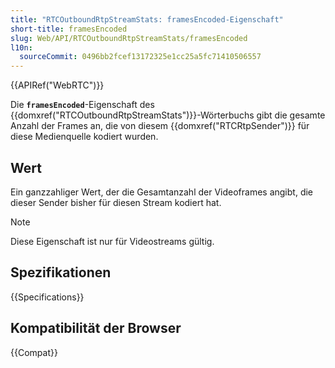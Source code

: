 ```yaml
---
title: "RTCOutboundRtpStreamStats: framesEncoded-Eigenschaft"
short-title: framesEncoded
slug: Web/API/RTCOutboundRtpStreamStats/framesEncoded
l10n:
  sourceCommit: 0496bb2fcef13172325e1cc25a5fc71410506557
---
```


{{APIRef("WebRTC")}}

Die **`framesEncoded`**-Eigenschaft des {{domxref("RTCOutboundRtpStreamStats")}}-Wörterbuchs gibt die gesamte Anzahl der Frames an, die von diesem {{domxref("RTCRtpSender")}} für diese Medienquelle kodiert wurden.

## Wert

Ein ganzzahliger Wert, der die Gesamtanzahl der Videoframes angibt, die dieser Sender bisher für diesen Stream kodiert hat.

> [!NOTE]
> Diese Eigenschaft ist nur für Videostreams gültig.

## Spezifikationen

{{Specifications}}

## Kompatibilität der Browser

{{Compat}}
